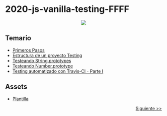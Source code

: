# 2020-js-vanilla-testing-FFFF

<p align="center">
    <img src="https://github.com/GeeksHubsAcademy/hello-world/blob/master/assets/media/logo/logo.png" >	
</p>

## Temario

* [Primeros Pasos](https://github.com/GeeksHubsAcademy/2020-js-vanilla-testing-000)
* [Estructura de un proyecto Testing](https://github.com/GeeksHubsAcademy/2020-js-vanilla-testing-001)
* [Testeando String.prototypes](https://github.com/GeeksHubsAcademy/2020-js-vanilla-testing-002)
* [Testeando Number.prototype](https://github.com/GeeksHubsAcademy/2020-js-vanilla-testing-003)
* [Testing automatizado con Travis-CI - Parte I](https://github.com/GeeksHubsAcademy/2020-js-vanilla-testing-004)

## Assets

* [Plantilla](https://github.com/GeeksHubsAcademy/2020-js-vanilla-testing-template)


<p align="right">
    <a href="https://github.com/GeeksHubsAcademy/2020-js-vanilla-testing-000">Siguiente >></a>
</p>

